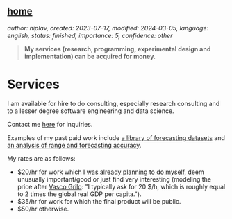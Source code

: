 [home](./index.md)
------------------

*author: niplav, created: 2023-07-17, modified: 2024-03-05, language: english, status: finished, importance: 5, confidence: other*

> __My services (research, programming, experimental design and
implementation) can be acquired for money.__

Services
=========

I am available for hire to do consulting, especially research consulting
and to a lesser degree software engineering and data science.

Contact me [here](./about.html#Contact) for inquiries.

Examples of my past paid work include [a library of forecasting
datasets](./iqisa.html) and [an analysis of range and forecasting
accuracy](./range_and_forecasting_accuracy.html).

<!--TODO: add Raymond feedback. Ask Yagudin & Leech?-->

My rates are as follows:

* \$20/hr for work which I [was already planning to do myself](./todo.html), deem unusually important/good or just find very interesting (modeling the price after [Vasco Grilo](https://forum.effectivealtruism.org/users/vascoamaralgrilo): "I typically ask for 20 $/h, which is roughly equal to 2 times the global real GDP per capita.").
* \$35/hr for work for which the final product will be public.
* \$50/hr otherwise.
